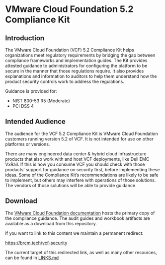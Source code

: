 # VMware Cloud Foundation 5.2 Compliance Kit

## Introduction
The VMware Cloud Foundation (VCF) 5.2 Compliance Kit helps organizations meet regulatory requirements by bridging the gap between compliance frameworks and implementation guides. The Kit provides attested guidance to administrators for configuring the platform to be secure in the manner that those regulations require. It also provides explanations and information to auditors to help them understand how the product security controls work to address the regulations.

Guidance is provided for:

* NIST 800-53 R5 (Moderate)
* PCI DSS 4

## Intended Audience
The audience for the VCF 5.2 Compliance Kit is VMware Cloud Foundation customers running version 5.2 of VCF. It is not intended for use on other platforms or versions.

There are many engineered data center & hybrid cloud infrastructure products that also work with and host VCF deployments, like Dell EMC VxRail. If this is how you consume VCF you should check with those products’ support for guidance on security first, before implementing these ideas. Some of the Compliance Kit’s recommendations are likely to be safe to implement, but others may interfere with operations of those solutions. The vendors of those solutions will be able to provide guidance.

## Download
The [VMware Cloud Foundation documentation](https://techdocs.broadcom.com/us/en/vmware-cis/vcf/vcf-5-2-and-earlier/5-2/introducing-security-and-compliance-for-vmware-cloud-foundation-5-2.html) hosts the primary copy of the compliance guidance. The audit guides and workbook artifacts are available as a download from this repository.

If you want to link to this content we maintain a permanent redirect:

https://brcm.tech/vcf-security

The current target of this redirected link, as well as many other resources, can be found in [LINKS.md](https://github.com/vmware/vcf-security-and-compliance-guidelines/blob/main/LINKS.md)